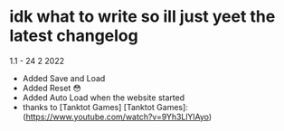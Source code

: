 # idk what to write so ill just yeet the latest changelog

1.1 - 24 2 2022
- Added Save and Load
- Added Reset :flushed:
- Added Auto Load when the website started
- thanks to [Tanktot Games]
[Tanktot Games]: (https://www.youtube.com/watch?v=9Yh3LlYlAyo)
